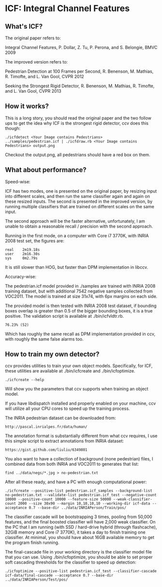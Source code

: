 ICF: Integral Channel Features
==============================

What's ICF?
-----------

The original paper refers to:

Integral Channel Features, P. Dollar, Z. Tu, P. Perona, and S. Belongie, BMVC 2009

The improved version refers to:

Pedestrian Detection at 100 Frames per Second, R. Benenson, M. Mathias, R. Timofte, and L. Van Gool, CVPR 2012

Seeking the Strongest Rigid Detector, R. Benenson, M. Mathias, R. Timofte, and L. Van Gool, CVPR 2013

How it works?
-------------

This is a long story, you should read the original paper and the two follow ups to get
the idea why ICF is the strongest rigid detector, ccv does this though:

	./icfdetect <Your Image contains Pedestrians> ../samples/pedestrian.icf | ./icfdraw.rb <Your Image contains Pedestrians> output.png

Checkout the output.png, all pedestrians should have a red box on them.

What about performance?
-----------------------

Speed-wise:

ICF has two modes, one is presented on the original paper, by resizing input into different
scales, and then run the same classifier again and again on these resized inputs. The
second is presented in the improved version, by running multiple classifiers that are
trained on different scales on the same input.

The second approach will be the faster alternative, unfortunately, I am unable to obtain
a reasonable recall / precision with the second approach.

Running in the first mode, on a computer with Core i7 3770K, with INRIA 2008 test set,
the figures are:

	real    2m19.18s
	user    2m16.30s
	sys     0m2.79s

It is still slower than HOG, but faster than DPM implementation in libccv.

Accuracy-wise:

The pedestrian.icf model provided in ./samples are trained with INRIA 2008 training
dataset, but with additional 7542 negative samples collected from VOC2011. The model is
trained at size 31x74, with 6px margins on each side.

The provided model is then tested with INRIA 2008 test dataset, if bounding boxes
overlap is greater than 0.5 of the bigger bounding boxes, it is a true positive.
The validation script is available at ./bin/icfvldtr.rb.

	76.23% (52)

Which has roughly the same recall as DPM implementation provided in ccv, with roughly 
the same false alarms too.

How to train my own detector?
-----------------------------

ccv provides utilities to train your own object models. Specifically, for ICF, these
utilities are available at ./bin/icfcreate and ./bin/icfoptimize.

	./icfcreate --help

Will show you the parameters that ccv supports when training an object model.

If you have libdispatch installed and properly enabled on your machine, ccv will utilize
all your CPU cores to speed up the training process.

The INRIA pedestrian dataset can be downloaded from:

	http://pascal.inrialpes.fr/data/human/

The annotation format is substantially different from what ccv requires, I use this
simple script to extract annotations from INRIA dataset:

	https://gist.github.com/liuliu/6349801

You also want to have a collection of background (none pedestrian) files, I combined
data from both INRIA and VOC2011 to generates that list:

	find ../data/negs/*.jpg > no-pedestrian.txt

After all these ready, and have a PC with enough computational power:

	./icfcreate --positive-list pedestrian.icf_samples --background-list no-pedestrian.txt --validate-list pedestrian.icf_test --negative-count 10000 --positive-count 10000 --feature-size 50000 --weak-classifier-count 2000 --size 30x90 --margin 10,10,10,10 --working-dir icf-data --acceptance 0.7 --base-dir ../data/INRIAPerson/Train/pos/

The classifier cascade will be bootstrapping 3 times, pooling from 50,000 features,
and the final boosted classifier will have 2,000 weak classifier. On the PC that I
am running (with SSD / hard-drive hybrid (through flashcache), 32GiB memory and Core
i7 3770K), it takes a day to finish training one classifier. At minimal, you should
have about 16GB available memory to get the program finish running.

The final-cascade file in your working directory is the classifier model file that
you can use. Using ./bin/icfoptimize, you should be able to set proper soft cascading
thresholds for the classifier to speed up detection:

	./icfoptimize --positive-list pedestrian.icf_test --classifier-cascade icf-data/final-cascade --acceptance 0.7 --base-dir ../data/INRIAPerson/Test/pos/
